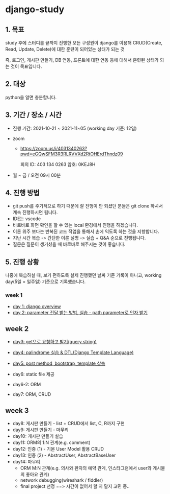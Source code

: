 # django-study





## 1. 목표

study 후에 스터디를 끝까지 진행한 모든 구성원이 django를 이용해 CRUD(Create, Read, Update, Delete)에 대한 훈련이 되어있는 상태가 되는 것

즉, 로그인, 게시판 만들기, DB 연동, 프론트에 대한 연동 등에 대해서 훈련된 상태가 되는 것이 목표입니다.



## 2. 대상

python을 알면 충분합니다.



## 3. 기간 / 장소 / 시간

- 진행 기간: 2021-10-21 ~ 2021-11~05 (working day 기준: 12일)

- zoom

  - https://zoom.us/j/4031340263?pwd=eGQwSFM3R3RLRVVXd2RtOHErdThndz09

    회의 ID: 403 134 0263
    암호: 0KEJ8H

- 월 ~ 금 / 오전 09시 00분



## 4. 진행 방법

- git push를 주기적으로 하기 때문에 잘 진행이 안 되셨던 분들은 git clone 하셔서 계속 진행하시면 됩니다.
- IDE는 vscode
- 바로바로 화면 확인을 할 수 있는 local 환경에서 진행을 하겠습니다.
- 이론 위주 보다는 반복된 코드 작업을 통해서 손에 익도록 하는 것을 지향합니다.
- 지난 시간 복습 -> 간단한 이론 설명 -> 실습 + Q&A 순으로 진행됩니다.
- 질문은 질문이 생기셨을 때 바로바로 해주시는 것이 좋습니다.



## 5. 진행 상황

나중에 복습하실 때, 보기 편하도록 실제 진행했던 날짜 기준 기록이 아니고, working day(5일 = 일주일) 기준으로 기록했습니다.

### week 1

- [day 1: django overview](day01/README.md)
- [day 2: parameter 전달 받는 방법, 실습 - path parameter로 인자 받기](day02/README.md)

## week 2

- [day3: get으로 요청하고 받기(query string)](day03/README.md)
- [day4: palindrome 실습 & DTL(Django Template Language)](day04/README.md)
- [day5: post method, bootstrap, template 상속](day05/README.md)

- day6: static file 제공
- day6-2: ORM
- day7: ORM, CRUD

## week 3

- day8: 게시판 만들기 - list + CRUD에서 list, C, R까지 구현
- day9: 게시판 만들기 - 마무리
- day10: 게시판 만들기 실습
- day11: ORM의 1:N 관계(e.g. comment)
- day12: 인증 (1) - 기본 User Model 활용 CRUD
- day13: 인증 (2) - AbstractUser, AbstractBaseUser
- day14: 마무리
  - ORM M:N 관계(e.g. 의사와 환자의 예약 관계, 인스타그램에서 user와 게시물의 좋아요 관계)
  - network debugging(wireshark / fiddler)
  - final project 선정 ==> 시간이 없어서 할 지 말지 고민 중..
